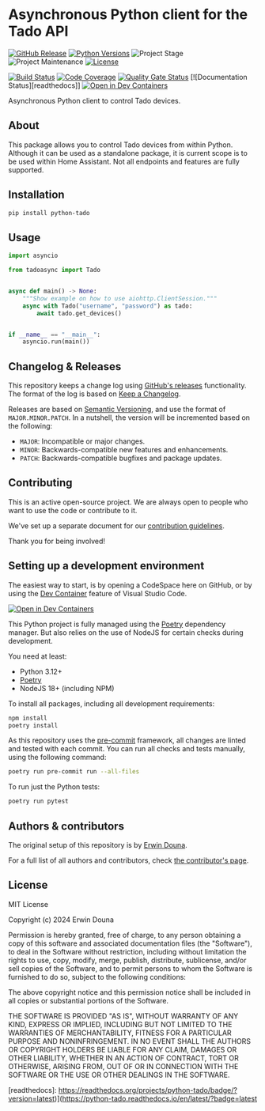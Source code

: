 # Asynchronous Python client for the Tado API

[![GitHub Release][releases-shield]][releases]
[![Python Versions][python-versions-shield]][pypi]
![Project Stage][project-stage-shield]
![Project Maintenance][maintenance-shield]
[![License][license-shield]](LICENSE.md)

[![Build Status][build-shield]][build]
[![Code Coverage][codecov-shield]][codecov]
[![Quality Gate Status][sonarcloud-shield]][sonarcloud]
[![Documentation Status][readthedocs]]
[![Open in Dev Containers][devcontainer-shield]][devcontainer]

Asynchronous Python client to control Tado devices.

## About

This package allows you to control Tado devices from within Python.
Although it can be used as a standalone package, it is current scope is to be used within Home Assistant.
Not all endpoints and features are fully supported.

## Installation

```bash
pip install python-tado
```

## Usage

```python
import asyncio

from tadoasync import Tado


async def main() -> None:
    """Show example on how to use aiohttp.ClientSession."""
    async with Tado("username", "password") as tado:
        await tado.get_devices()


if __name__ == "__main__":
    asyncio.run(main())

```

## Changelog & Releases

This repository keeps a change log using [GitHub's releases][releases]
functionality. The format of the log is based on
[Keep a Changelog][keepchangelog].

Releases are based on [Semantic Versioning][semver], and use the format
of `MAJOR.MINOR.PATCH`. In a nutshell, the version will be incremented
based on the following:

- `MAJOR`: Incompatible or major changes.
- `MINOR`: Backwards-compatible new features and enhancements.
- `PATCH`: Backwards-compatible bugfixes and package updates.

## Contributing

This is an active open-source project. We are always open to people who want to
use the code or contribute to it.

We've set up a separate document for our
[contribution guidelines](.github/CONTRIBUTING.md).

Thank you for being involved!

## Setting up a development environment

The easiest way to start, is by opening a CodeSpace here on GitHub, or by using
the [Dev Container][devcontainer] feature of Visual Studio Code.

[![Open in Dev Containers][devcontainer-shield]][devcontainer]

This Python project is fully managed using the [Poetry][poetry] dependency manager. But also relies on the use of NodeJS for certain checks during development.

You need at least:

- Python 3.12+
- [Poetry][poetry-install]
- NodeJS 18+ (including NPM)

To install all packages, including all development requirements:

```bash
npm install
poetry install
```

As this repository uses the [pre-commit][pre-commit] framework, all changes
are linted and tested with each commit. You can run all checks and tests
manually, using the following command:

```bash
poetry run pre-commit run --all-files
```

To run just the Python tests:

```bash
poetry run pytest
```

## Authors & contributors

The original setup of this repository is by [Erwin Douna][erwindouna].

For a full list of all authors and contributors,
check [the contributor's page][contributors].

## License

MIT License

Copyright (c) 2024 Erwin Douna

Permission is hereby granted, free of charge, to any person obtaining a copy
of this software and associated documentation files (the "Software"), to deal
in the Software without restriction, including without limitation the rights
to use, copy, modify, merge, publish, distribute, sublicense, and/or sell
copies of the Software, and to permit persons to whom the Software is
furnished to do so, subject to the following conditions:

The above copyright notice and this permission notice shall be included in all
copies or substantial portions of the Software.

THE SOFTWARE IS PROVIDED "AS IS", WITHOUT WARRANTY OF ANY KIND, EXPRESS OR
IMPLIED, INCLUDING BUT NOT LIMITED TO THE WARRANTIES OF MERCHANTABILITY,
FITNESS FOR A PARTICULAR PURPOSE AND NONINFRINGEMENT. IN NO EVENT SHALL THE
AUTHORS OR COPYRIGHT HOLDERS BE LIABLE FOR ANY CLAIM, DAMAGES OR OTHER
LIABILITY, WHETHER IN AN ACTION OF CONTRACT, TORT OR OTHERWISE, ARISING FROM,
OUT OF OR IN CONNECTION WITH THE SOFTWARE OR THE USE OR OTHER DEALINGS IN THE
SOFTWARE.

[build-shield]: https://github.com/erwindouna/python-tado/actions/workflows/tests.yaml/badge.svg
[build]: https://github.com/erwindouna/python-tado/actions/workflows/tests.yaml
[codecov-shield]: https://codecov.io/gh/erwindouna/python-tado/branch/main/graph/badge.svg
[codecov]: https://codecov.io/gh/erwindouna/python-tado
[contributors]: https://github.com/erwindouna/python-tado/graphs/contributors
[devcontainer-shield]: https://img.shields.io/static/v1?label=Dev%20Containers&message=Open&color=blue&logo=visualstudiocode
[devcontainer]: https://vscode.dev/redirect?url=vscode://ms-vscode-remote.remote-containers/cloneInVolume?url=https://github.com/erwindouna/python-tado
[erwindouna]: https://github.com/erwindouna
[github-sponsors-shield]: https://erwindouna.dev/wp-content/uploads/2019/12/github_sponsor.png
[github-sponsors]: https://github.com/sponsors/erwindouna
[keepchangelog]: http://keepachangelog.com/en/1.0.0/
[license-shield]: https://img.shields.io/github/license/erwindouna/python-tado.svg
[maintenance-shield]: https://img.shields.io/maintenance/yes/2024.svg
[poetry-install]: https://python-poetry.org/docs/#installation
[poetry]: https://python-poetry.org
[pre-commit]: https://pre-commit.com/
[project-stage-shield]: https://img.shields.io/badge/project%20stage-production%20ready-brightgreen.svg
[pypi]: https://pypi.org/project/python-tado-async/
[python-versions-shield]: https://img.shields.io/pypi/pyversions/tado
[releases-shield]: https://img.shields.io/github/release/erwindouna/python-tado.svg
[releases]: https://github.com/erwindouna/python-tado/releases
[semver]: http://semver.org/spec/v2.0.0.html
[sonarcloud-shield]: https://sonarcloud.io/api/project_badges/measure?project=erwindouna_python-tado&metric=alert_status
[sonarcloud]: https://sonarcloud.io/summary/new_code?id=erwindouna_python-tado
[readthedocs]: https://readthedocs.org/projects/python-tado/badge/?version=latest)](https://python-tado.readthedocs.io/en/latest/?badge=latest
